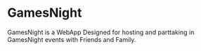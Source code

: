 # GamesNight

GamesNight is a WebApp Designed for hosting and parttaking in GamesNight events with Friends and Family.
